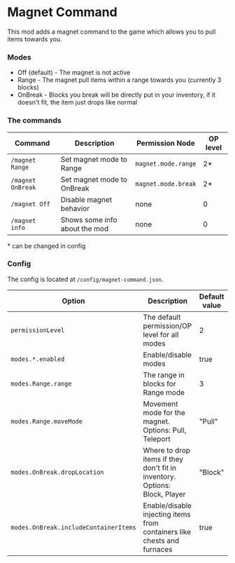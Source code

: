 # Magnet Command
This mod adds a magnet command to the game which allows you to pull items towards you.
### Modes
- Off (default) - The magnet is not active
- Range - The magnet pull items within a range towards you (currently 3 blocks)
- OnBreak - Blocks you break will be directly put in your inventory, if it doesn't fit, the item just drops like normal
  
### The commands
| Command           | Description                   | Permission Node     | OP level |
|-------------------|-------------------------------|---------------------|----------|
| `/magnet Range`   | Set magnet mode to Range      | `magnet.mode.range` | 2*       |
| `/magnet OnBreak` | Set magnet mode to OnBreak    | `magnet.mode.break` | 2*       |
| `/magnet Off`     | Disable magnet behavior       | none                | 0        |
| `/magnet info`    | Shows some info about the mod | none                | 0        |
&ast; can be changed in config

### Config
The config is located at `/config/magnet-command.json`.

| Option                                | Description                                                                | Default value |
|---------------------------------------|----------------------------------------------------------------------------|---------------|
| `permissionLevel`                     | The default permission/OP level for all modes                              | 2             |
| `modes.*.enabled`                     | Enable/disable modes                                                       | true          |
| `modes.Range.range`                   | The range in blocks for Range mode                                         | 3             |
| `modes.Range.moveMode`                | Movement mode for the magnet. Options: Pull, Teleport                      | "Pull"        |
| `modes.OnBreak.dropLocation`          | Where to drop items if they don't fit in inventory. Options: Block, Player | "Block"       |
| `modes.OnBreak.includeContainerItems` | Enable/disable injecting items from containers like chests and furnaces    | true          |
